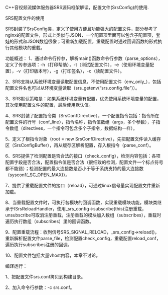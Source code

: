 C++音视频流媒体服务器SRS源码框架解读，配置文件(SrsConfig)的使用.

SRS配置文件的使用

SRS封装了SrsConfig类，定义了使用方便且功能强大的配置文件，部分参考了nginx的配置文件，形式上类似与JSON，一个配置项里面可以包含子配置项，套娃的形式和JSON数组很像；可重新加载配置，重载配置时通过回调函数的形式执行其他模块的重载。

功能概述：
1、通过命令行传参，解析main()函数命令行参数（parse_options），定义了传参选项：-h（打印帮助），-t（测试配置文件），-e（使用环境变量配置），-v（打印版本号），-g（打印签名），-c（读配置文件）。

2、SRS支持从系统环境变量读取配置信息，不使用配置文件（env_only_），包括配置文件名也可以从环境变量读取（srs_getenv(“srs.config.file”)）。

3、SRS默认策略是：如果系统环境变量有配置，优先使用系统环境变量的配置，其次使用配置文件的配置，最后使用默认值。

4、SRS封装了配置指令类（SrsConfDirective），一个配置指令包括：指令所在配置文件的行号（conf_line），指令名称，指令值数组（args，多个参数），子指令数组（directives，一个指令可包含多个子指令，数据结构一样）。

5、定义了根指令对象（root = new SrsConfDirective），先把配置文件读入缓存区（SrsConfigBuffer），再从缓存区解析配置，存入根指令（parse_conf）。

6、SRS提供了检测配置是否合法的接口（check_config），检测内容包括：各项配置字段是否合法，配置指令值是否合法（很细致的检测，配置文件一个标点符号都不能错）；检测配置的最大连接数是否小于等于系统支持的最大连接数（sysconf(_SC_OPEN_MAX)）。

7、提供了重载配置文件的接口（reload），可通过linux信号量实现配置文件重新加载。

8、当重载配置文件时，可执行各模块的回调函数，实现重载模块功能，模块类继承于ISrsReloadHandler，使用_srs_config->subscribe(this)注册重载，unsubscribe可取消注册重载，注册重载的模块加入数组（subscribes），重载时遍历执行数组（subscribes）里的回调函数。

9、配置重载流程：收到信号SRS_SIGNAL_RELOAD，_srs_config->reload()，重新解析配置文件parse_file，检测配置check_config，重载配置reload_conf，遍历执行subscribes注册的回调。

10、配置文件包括大量vhost内容，本章不讨论。


编译运行：

1、把配置文件srs.conf拷贝到构建目录。

2、加入命令行参数：-c srs.conf。
